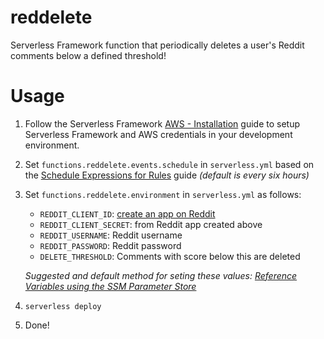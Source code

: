 # reddelete
Serverless Framework function that periodically deletes a user's Reddit comments below a defined threshold!

# Usage
1. Follow the Serverless Framework [AWS - Installation](https://serverless.com/framework/docs/providers/aws/guide/installation/) guide to setup Serverless Framework and AWS credentials in your development environment.
2. Set `functions.reddelete.events.schedule` in `serverless.yml` based on the [Schedule Expressions for Rules](https://docs.aws.amazon.com/AmazonCloudWatch/latest/events/ScheduledEvents.html) guide _(default is every six hours)_
3. Set `functions.reddelete.environment` in `serverless.yml` as follows:
    * `REDDIT_CLIENT_ID`: [create an app on Reddit](https://ssl.reddit.com/prefs/apps/)
    * `REDDIT_CLIENT_SECRET`: from Reddit app created above
    * `REDDIT_USERNAME`: Reddit username
    * `REDDIT_PASSWORD`: Reddit password
    * `DELETE_THRESHOLD`: Comments with score below this are deleted
    
    _Suggested and default method for seting these values: [Reference Variables using the SSM Parameter Store](https://serverless.com/framework/docs/providers/aws/guide/variables/#reference-variables-using-the-ssm-parameter-store)_
4. `serverless deploy`
5. Done!